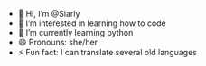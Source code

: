 - 👋 Hi, I’m @Siarly
- 👀 I’m interested in learning how to code
- 🌱 I’m currently learning python
- 😄 Pronouns: she/her
- ⚡ Fun fact: I can translate several old languages

<!---
Siarly/Siarly is a ✨ special ✨ repository because its `README.md` (this file) appears on your GitHub profile.
You can click the Preview link to take a look at your changes.
--->
